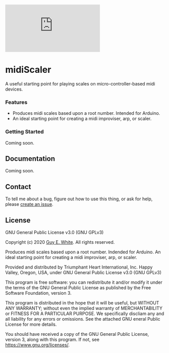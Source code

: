 [![License](https://img.shields.io/github/guyewhite/midiScaler/COPYING.md)](LICENSE)

# midiScaler

A useful starting point for playing scales on micro-controller-based midi devices.

### Features
* Produces midi scales based upon a root number. Intended for Arduino.
* An ideal starting point for creating a midi improviser, arp, or scaler.

### Getting Started

Coming soon.

## Documentation

Coming soon.

## Contact

To tell me about a bug, figure out how to use this thing, or ask for help, please [create an issue](https://github.com/guyewhite/midiScaler/issues/new).

## License

GNU General Public License v3.0 (GNU GPLv3)

Copyright (c) 2020 [Guy E. White](https://www.github.com/guyewhite). All rights reserved.

Produces midi scales based upon a root number. Indended for Arduino. An ideal starting point for creating a midi improviser, arp, or scaler.

Provided and distributed by Triumphant Heart International, Inc. Happy Valley, Oregon, USA, under GNU General Public License v3.0 (GNU GPLv3)

This program is free software: you can redistribute it and/or modify it under the terms of the GNU General Public License as published by the Free Software Foundation, version 3.

This program is distributed in the hope that it will be useful, but WITHOUT ANY WARRANTY; without even the implied warranty of MERCHANTABILITY or FITNESS FOR A PARTICULAR PURPOSE. We specifically discliam any and all liability for any errors or omissions. See the attached GNU eneral Public License for more details.

You should have received a copy of the GNU General Public License, version 3, along with this program. If not, see <https://www.gnu.org/licenses/>.
